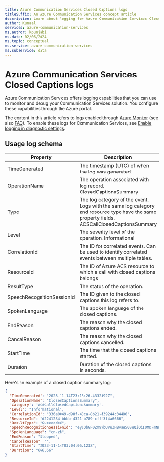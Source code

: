 ```yaml
---
title: Azure Communication Services Closed Captions logs
titleSuffix: An Azure Communication Services concept article
description: Learn about logging for Azure Communication Services Closed captions.
author: Kunaal
services: azure-communication-services
ms.author: kpunjabi
ms.date: 02/06/2024
ms.topic: conceptual
ms.service: azure-communication-services
ms.subservice: data
---
```


# Azure Communication Services Closed Captions logs

Azure Communication Services offers logging capabilities that you can use to monitor and debug your Communication Services solution. You configure these capabilities through the Azure portal.

The content in this article refers to logs enabled through [Azure Monitor](/azure/azure-monitor/overview) (see also [FAQ](/azure/azure-monitor/overview#frequently-asked-questions)). To enable these logs for Communication Services, see [Enable logging in diagnostic settings](../enable-logging.md).

## Usage log schema

| Property | Description |
| --- | --- |
| TimeGenerated | The timestamp (UTC) of when the log was generated. |
| OperationName | The operation associated with log record. ClosedCaptionsSummary |
| Type | The log category of the event. Logs with the same log category and resource type have the same property fields. ACSCallClosedCaptionsSummary |
| Level | The severity level of the operation. Informational |
| CorrelationId | The ID for correlated events. Can be used to identify correlated events between multiple tables. |
| ResourceId | The ID of Azure ACS resource to which a call with closed captions belongs |
| ResultType | The status of the operation. |
| SpeechRecognitionSessionId | The ID given to the closed captions this log refers to. |
| SpokenLanguage | The spoken language of the closed captions. |
| EndReason | The reason why the closed captions ended. |
| CancelReason | The reason why the closed captions cancelled. |
| StartTime | The time that the closed captions started. |
| Duration | Duration of the closed captions in seconds. |

Here's an example of a closed caption summary log:

```json
{
  "TimeGenerated": "2023-11-14T23:18:26.4332392Z",
  "OperationName": "ClosedCaptionsSummary",
  "Category": "ACSCallClosedCaptionsSummary",
  "Level": "Informational",
  "CorrelationId": "336a0049-d98f-48ca-8b21-d39244c34486",
  "ResourceId": "d2241234-bbbb-4321-b789-cfff3f4a6666",
  "ResultType": "Succeeded",
  "SpeechRecognitionSessionId": "eyJQbGF0Zm9ybUVuZHBvaW50SWQiOiI0MDFmNmUwMC01MWQyLTQ0YjAtODAyZi03N2RlNTA2YTI3NGYiLCJffffffXJjZVNwZWNpZmljSWQiOiIzOTc0NmE1Ny1lNzBkLTRhMTctYTI2Yi1hM2MzZTEwNTk0Mwwwww",
  "SpokenLanguage": "cn-zh",
  "EndReason": "Stopped",
  "CancelReason": "",
  "StartTime": "2023-11-14T03:04:05.123Z",
  "Duration": "666.66"
}
```
